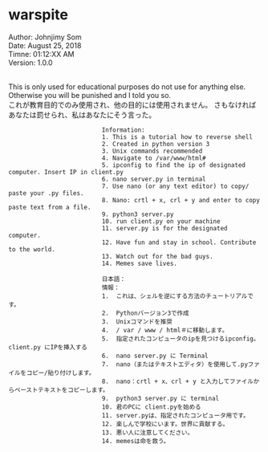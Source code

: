 # warspite

Author: Johnjimy Som <br/>
Date: August 25, 2018<br/>
Timne: 01:12:XX AM <br/>
Version: 1.0.0 <br/> <br/>

This is only used for educational purposes do not use for anything else. Otherwise you will be punished and I told you so. <br />
これが教育目的でのみ使用され、他の目的には使用されません。 さもなければあなたは罰せられ、私はあなたにそう言った。<br />
                              
                              Information:
                              1. This is a tutorial how to reverse shell 
                              2. Created in python version 3
                              3. Unix commands recommended
                              4. Navigate to /var/www/html#
                              5. ipconfig to find the ip of designated computer. Insert IP in client.py
                              6. nano server.py in terminal
                              7. Use nano (or any text editor) to copy/ paste your .py files.
                              8. Nano: crtl + x, crl + y and enter to copy paste text from a file.
                              9. python3 server.py
                              10. run client.py on your machine
                              11. server.py is for the designated computer.
                              12. Have fun and stay in school. Contribute to the world.
                              13. Watch out for the bad guys.
                              14. Memes save lives.
                              
                              日本語：
                              情報：
                              1.  これは、シェルを逆にする方法のチュートリアルです。
                              2.  Pythonバージョン3で作成
                              3.  Unixコマンドを推奨
                              4.  / var / www / html＃に移動します。
                              5.  指定されたコンピュータのipを見つけるipconfig。 client.py にIPを挿入する
                              6.  nano server.py に Terminal
                              7.  nano（またはテキストエディタ）を使用して.pyファイルをコピー/貼り付けします。
                              8.  nano：crtl + x、crl + y と入力してファイルからペーストテキストをコピーします。
                              9.  python3 server.py に terminal
                              10. 君のPCに client.pyを始める
                              11. server.pyは、指定されたコンピュータ用です。
                              12. 楽しんで学校にいます。世界に貢献する。
                              13. 悪い人に注意してください。
                              14. memesは命を救う。